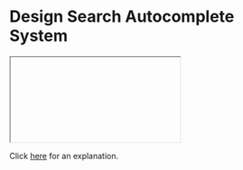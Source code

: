# Design Search Autocomplete System 

<iframe></iframe>

Click [here](Explanation.md) for an explanation.

